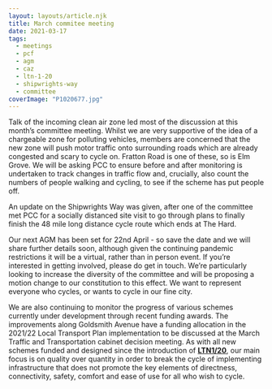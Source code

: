 ```yaml
---
layout: layouts/article.njk
title: March commitee meeting
date: 2021-03-17
tags:  
  - meetings
  - pcf 
  - agm
  - caz
  - ltn-1-20
  - shipwrights-way
  - committee
coverImage: "P1020677.jpg"
---
```


Talk of the incoming clean air zone led most of the discussion at this month’s committee meeting. Whilst we are very supportive of the idea of a chargeable zone for polluting vehicles, members are concerned that the new zone will push motor traffic onto surrounding roads which are already congested and scary to cycle on. Fratton Road is one of these, so is Elm Grove. We will be asking PCC to ensure before and after monitoring is undertaken to track changes in traffic flow and, crucially, also count the numbers of people walking and cycling, to see if the scheme has put people off. 

An update on the Shipwrights Way was given, after one of the committee met PCC for a socially distanced site visit to go through plans to finally finish the 48 mile long distance cycle route which ends at The Hard. 

Our next AGM has been set for 22nd April - so save the date and we will share further details soon, although given the continuing pandemic restrictions it will be a virtual, rather than in person event. If you’re interested in getting involved, please do get in touch. We’re particularly looking to increase the diversity of the committee and will be proposing a motion change to our constitution to this effect. We want to represent everyone who cycles, or wants to cycle in our fine city. 

We are also continuing to monitor the progress of various schemes currently under development through recent funding awards. The improvements along Goldsmith Avenue have a funding allocation in the 2021/22 Local Transport Plan implementation to be discussed at the March Traffic and Transportation cabinet decision meeting. As with all new schemes funded and designed since the introduction of [**LTN1/20**](https://www.pompeybug.co.uk/tim-p-ltn-1-20-slides-open-meeting-01-21/), our main focus is on quality over quantity in order to break the cycle of implementing infrastructure that does not promote the key elements of directness, connectivity, safety, comfort and ease of use for all who wish to cycle.
